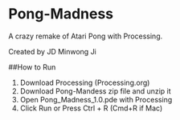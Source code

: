 Pong-Madness
============

A crazy remake of Atari Pong with Processing.

Created by JD Minwong Ji

##How to Run
1. Download Processing (Processing.org)
1. Download Pong-Mandess zip file and unzip it
1. Open Pong_Madness_1.0.pde with Processing
1. Click Run or Press Ctrl + R (Cmd+R if Mac)

